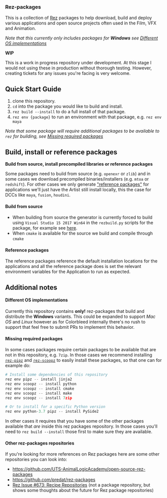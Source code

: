 ### Rez-packages

This is a collection of [Rez](http://nerdvegas.github.io/rez/) packages to help download, build and deploy various applications and open source projects often used in the Film, VFX and Animation.

_Note that this currently only includes packages for **Windows** see [Different OS implementations](#different-os-implementations)_

**WIP** 

This is a work in progress repository under development. At this stage I would not using these in production without thorough testing.
However, creating tickets for any issues you're facing is very welcome.


## Quick Start Guide

1. clone this repository.
2. `cd` into the package you would like to build and install.
3. `rez build --install` to do a full install of that package.
4. `rez env {package}` to run an environment with that package, e.g. `rez env maya`

_Note that some package will require additional packages to be available to `rez` for building, see [Missing required packages](#missing-required-packages)_

## Build, install or reference packages

**Build from source, install precompiled libraries or reference packages**

Some packages need to build from source (e.g. `openexr` or `zlib`) and in some cases we download precompiled binaries/installers (e.g. `mtoa` or `redshift`). 
For other cases we only generate ["reference packages"](https://github.com/mottosso/rez-for-projects#q-why-reference-packages) for applications we'll just have the Artist still install locally, this the case for DCCs like `maya`, `fusion`, `houdini`.

#### Build from source

- When building from source the generator is currently forced to build using `Visual Studio 15 2017 Win64` in the `rezbuild.py` scripts for the package, for example see [here](https://github.com/Colorbleed/rez-packages/blob/master/googletest/1.10.0/rezbuild.py#L11).
- When `cmake` is available for the source we build and compile through `cmake`

#### Reference packages

The reference packages reference the default installation locations for the applications and all the reference package does is set the relevant environment variables for the Application to run as expected.

## Additional notes

#### Different OS implementations

Currently this repository contains **only!** rez-packages that build and distribute the **Windows** variants. This could be expanded to support *Mac OS* and *Linux* however as for Colorbleed internally there's no rush to support that feel free to submit PRs to implement this behavior.

#### Missing required packages

In some cases packages require certain packages to be available that are not in this repository, e.g. `7zip`. 
In those cases we recommend installing [`rez-pipz`](https://github.com/mottosso/rez-pipz) and [`rez-scoopz`](https://github.com/mottosso/rez-scoopz) to easily install these packages, so that one can for example do:

```python
# Install some dependencies of this repository
rez env pipz -- install jinja2
rez env scoopz -- install python
rez env scoopz -- install cmake
rez env scoopz -- install make
rez env scoopz -- install 7zip

# Or to install for a specific Python version
rez env python-3.7 pipz -- install PySide2
```

In other cases it requires that you have some of the other packages available that *are* inside this rez packages repository. In those cases you'll need to `rez build --install` those first to make sure they are available.

#### Other rez-packages repositories

If you're looking for more references on Rez packages here are some other repositories you can look into:

- https://github.com/UTS-AnimalLogicAcademy/open-source-rez-packages
- https://github.com/predat/rez-packages
- [Rez Issue #673: Recipe Repositories](https://github.com/nerdvegas/rez/issues/673) (not a package repository, but shows some thoughts about the future for Rez package repositories)